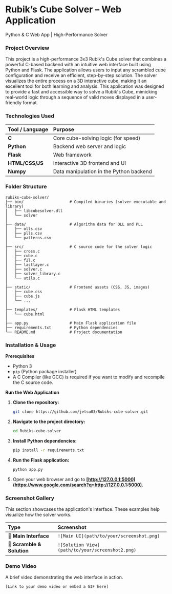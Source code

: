 # Rubik’s Cube Solver – Web Application
Python & C Web App | High-Performance Solver

### Project Overview
This project is a high-performance 3x3 Rubik's Cube solver that combines a powerful C-based backend with an intuitive web interface built using Python and Flask. The application allows users to input any scrambled cube configuration and receive an efficient, step-by-step solution. The solver visualizes the entire process on a 3D interactive cube, making it an excellent tool for both learning and analysis. This application was designed to provide a fast and accessible way to solve a Rubik's Cube, mimicking real-world logic through a sequence of valid moves displayed in a user-friendly format.

### Technologies Used

| Tool / Language | Purpose                               |
| :-------------- | :------------------------------------ |
| **C** | Core cube-solving logic (for speed)   |
| **Python** | Backend web server and logic          |
| **Flask** | Web framework                         |
| **HTML/CSS/JS** | Interactive 3D frontend and UI        |
| **Numpy** | Data manipulation in the Python backend |

### Folder Structure

```
rubiks-cube-solver/
├── bin/                    # Compiled binaries (solver executable and library)
│   ├── libcubesolver.dll
│   └── solver
│
├── data/                   # Algorithm data for OLL and PLL
│   ├── olls.csv
│   ├── plls.csv
│   └── patterns.csv
│
├── src/                    # C source code for the solver logic
│   ├── cross.c
│   ├── cube.c
│   ├── f2l.c
│   ├── lastlayer.c
│   ├── solver.c
│   ├── solver_library.c
│   └── utils.c
│
├── static/                 # Frontend assets (CSS, JS, images)
│   ├── cube.css
│   ├── cube.js
│   └── ...
│
├── templates/              # Flask HTML templates
│   └── cube.html
│
├── app.py                  # Main Flask application file
├── requirements.txt        # Python dependencies
└── README.md               # Project documentation
```

### Installation & Usage

**Prerequisites**

  * Python 3
  * `pip` (Python package installer)
  * A C Compiler (like GCC) is required if you want to modify and recompile the C source code.

**Run the Web Application**

1.  **Clone the repository:**
    ```bash
    git clone https://github.com/jetsu03/Rubiks-cube-solver.git
    ```
2.  **Navigate to the project directory:**
    ```bash
    cd Rubiks-cube-solver
    ```
3.  **Install Python dependencies:**
    ```bash
    pip install -r requirements.txt
    ```
4.  **Run the Flask application:**
    ```bash
    python app.py
    ```
5.  Open your web browser and go to **[http://127.0.0.1:5000](https://www.google.com/search?q=http://127.0.0.1:5000)**.

### Screenshot Gallery

This section showcases the application's interface. These examples help visualize how the solver works.

| Type                      | Screenshot                                       |
| :------------------------ | :----------------------------------------------- |
| **🎨 Main Interface** | `![Main UI](path/to/your/screenshot.png)`        |
| **📝 Scramble & Solution** | `![Solution View](path/to/your/screenshot2.png)` |

### Demo Video

A brief video demonstrating the web interface in action.

`[Link to your demo video or embed a GIF here]`
